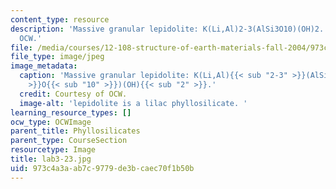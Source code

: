 ```yaml
---
content_type: resource
description: 'Massive granular lepidolite: K(Li,Al)2-3(AlSi3O10)(OH)2. Courtesy of
  OCW.'
file: /media/courses/12-108-structure-of-earth-materials-fall-2004/973c4a3aab7c9779de3bcaec70f1b50b_lab3-23.jpg
file_type: image/jpeg
image_metadata:
  caption: 'Massive granular lepidolite: K(Li,Al){{< sub "2-3" >}}(AlSi{{< sub "3"
    >}}O{{< sub "10" >}})(OH){{< sub "2" >}}.'
  credit: Courtesy of OCW.
  image-alt: 'lepidolite is a lilac phyllosilicate. '
learning_resource_types: []
ocw_type: OCWImage
parent_title: Phyllosilicates
parent_type: CourseSection
resourcetype: Image
title: lab3-23.jpg
uid: 973c4a3a-ab7c-9779-de3b-caec70f1b50b
---
```

